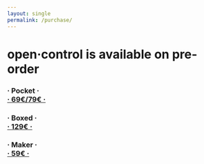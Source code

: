 ```yaml
---
layout: single
permalink: /purchase/
---
```

<html>
<!-- <br><h1>Until November 27th, open·control is available only on <a href="https://www.kickstarter.com/projects/kblivesolutions/opencontrol" target="_blank">Kickstarter</a></h1>
<br> -->
<h1> open·control is available on pre-order</h1>
<h3>· Pocket ·<br>
<script src="https://gumroad.com/js/gumroad.js"></script>
<a class="gumroad-button" href="https://gumroad.com/l/kweDo">· 69€/79€ ·</a></h3>
<h3>· Boxed ·<br>
<script src="https://gumroad.com/js/gumroad.js"></script>
<a class="gumroad-button" href="https://gumroad.com/l/phBcg">· 129€ ·</a></h3>
<h3>· Maker ·<br>
<script src="https://gumroad.com/js/gumroad.js"></script>
<a class="gumroad-button" href="https://gumroad.com/l/WVSZBM">· 59€ ·</a></h3>

</html>